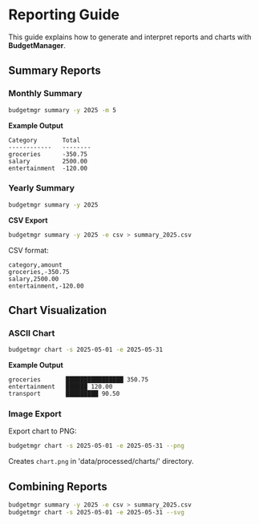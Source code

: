 # Reporting Guide

This guide explains how to generate and interpret reports and charts with **BudgetManager**.

## Summary Reports

### Monthly Summary

```bash
budgetmgr summary -y 2025 -m 5
```

**Example Output**

```
Category       Total
------------   --------
groceries      -350.75
salary         2500.00
entertainment  -120.00
```

### Yearly Summary

```bash
budgetmgr summary -y 2025
```

**CSV Export**

```bash
budgetmgr summary -y 2025 -e csv > summary_2025.csv
```

CSV format:

```
category,amount
groceries,-350.75
salary,2500.00
entertainment,-120.00
```

## Chart Visualization

### ASCII Chart

```bash
budgetmgr chart -s 2025-05-01 -e 2025-05-31
```

**Example Output**

```
groceries       ████████████████ 350.75
entertainment   ██████ 120.00
transport       █████████ 90.50
```

### Image Export

Export chart to PNG:

```bash
budgetmgr chart -s 2025-05-01 -e 2025-05-31 --png
```

Creates `chart.png` in 'data/processed/charts/' directory.

## Combining Reports

```bash
budgetmgr summary -y 2025 -e csv > summary_2025.csv
budgetmgr chart -s 2025-05-01 -e 2025-05-31 --svg
```
